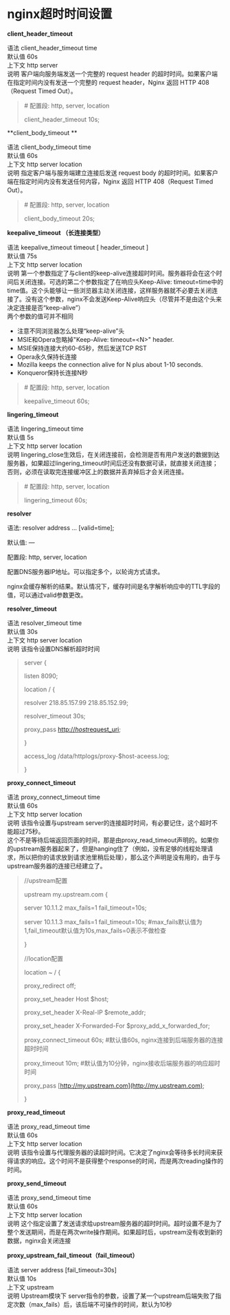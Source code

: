 # nginx超时时间设置

**client\_header\_timeout**

语法 client\_header\_timeout time  
默认值 60s  
上下文 http server  
说明 客户端向服务端发送一个完整的 request header 的超时时间。如果客户端在指定时间内没有发送一个完整的 request header，Nginx 返回 HTTP 408（Request Timed Out）。

> \# 配置段: http, server, location
>
> client\_header\_timeout 10s;

**client\_body\_timeout **

语法 client\_body\_timeout time  
默认值 60s  
上下文 http server location  
说明 指定客户端与服务端建立连接后发送 request body 的超时时间。如果客户端在指定时间内没有发送任何内容，Nginx 返回 HTTP 408（Request Timed Out）。

> \# 配置段: http, server, location
>
> client\_body\_timeout 20s;

**keepalive\_timeout （长连接类型）**

语法 keepalive\_timeout timeout \[ header\_timeout \]  
默认值 75s  
上下文 http server location  
说明 第一个参数指定了与client的keep-alive连接超时时间。服务器将会在这个时间后关闭连接。可选的第二个参数指定了在响应头Keep-Alive: timeout=time中的time值。这个头能够让一些浏览器主动关闭连接，这样服务器就不必要去关闭连接了。没有这个参数，nginx不会发送Keep-Alive响应头（尽管并不是由这个头来决定连接是否“keep-alive”）  
两个参数的值可并不相同

* 注意不同浏览器怎么处理“keep-alive”头
* MSIE和Opera忽略掉"Keep-Alive: timeout=&lt;N&gt;" header.
* MSIE保持连接大约60-65秒，然后发送TCP RST
* Opera永久保持长连接
* Mozilla keeps the connection alive for N plus about 1-10 seconds.
* Konqueror保持长连接N秒

> \# 配置段: http, server, location
>
> keepalive\_timeout 60s;

**lingering\_timeout**

语法 lingering\_timeout time  
默认值 5s  
上下文 http server location  
说明 lingering\_close生效后，在关闭连接前，会检测是否有用户发送的数据到达服务器，如果超过lingering\_timeout时间后还没有数据可读，就直接关闭连接；否则，必须在读取完连接缓冲区上的数据并丢弃掉后才会关闭连接。

> \# 配置段: http, server, location
>
> lingering\_timeout 60s;

**resolver**

语法: resolver address ... \[valid=time\];

默认值: —

配置段: http, server, location

配置DNS服务器IP地址。可以指定多个，以轮询方式请求。

nginx会缓存解析的结果。默认情况下，缓存时间是名字解析响应中的TTL字段的值，可以通过valid参数更改。

**resolver\_timeout**

语法 resolver\_timeout time  
默认值 30s  
上下文 http server location  
说明 该指令设置DNS解析超时时间

> server {
>
> listen 8090;
>
> location / {
>
> resolver 218.85.157.99 218.85.152.99;
>
> resolver\_timeout 30s;
>
> proxy\_pass [http://$host$request\_uri](http://$host$request_uri);
>
> }
>
> access\_log  /data/httplogs/proxy-$host-aceess.log;
>
> }



**proxy\_connect\_timeout**

语法 proxy\_connect\_timeout time  
默认值 60s  
上下文 http server location  
说明 该指令设置与upstream server的连接超时时间，有必要记住，这个超时不能超过75秒。  
这个不是等待后端返回页面的时间，那是由proxy\_read\_timeout声明的。如果你的upstream服务器起来了，但是hanging住了（例如，没有足够的线程处理请求，所以把你的请求放到请求池里稍后处理），那么这个声明是没有用的，由于与upstream服务器的连接已经建立了。

> //upstream配置
>
> upstream  my.upstream.com {
>
> server  10.1.1.2   max\_fails=1   fail\_timeout=10s;
>
> server  10.1.1.3  max\_fails=1   fail\_timeout=10s;   \#max\_fails默认值为1,fail\_timeout默认值为10s,max\_fails=0表示不做检查
>
> }
>
> //location配置
>
> location ~ / {
>
> proxy\_redirect off;
>
> proxy\_set\_header Host $host;
>
> proxy\_set\_header X-Real-IP $remote\_addr;
>
> proxy\_set\_header X-Forwarded-For $proxy\_add\_x\_forwarded\_for;
>
> proxy\_connect\_timeout  60s;   \#默认值60s, nginx连接到后端服务器的连接超时时间
>
> proxy\_timeout  10m; \#默认值为10分钟，nginx接收后端服务器的响应超时时间
>
> proxy\_pass      [http://my.upstream.com](http://my.upstream.com);
>
> }

**proxy\_read\_timeout**

语法 proxy\_read\_timeout time  
默认值 60s  
上下文 http server location  
说明 该指令设置与代理服务器的读超时时间。它决定了nginx会等待多长时间来获得请求的响应。这个时间不是获得整个response的时间，而是两次reading操作的时间。

**proxy\_send\_timeout**

语法 proxy\_send\_timeout time  
默认值 60s  
上下文 http server location  
说明 这个指定设置了发送请求给upstream服务器的超时时间。超时设置不是为了整个发送期间，而是在两次write操作期间。如果超时后，upstream没有收到新的数据，nginx会关闭连接

**proxy\_upstream\_fail\_timeout（fail\_timeout）**

语法 server address \[fail\_timeout=30s\]  
默认值 10s  
上下文 upstream  
说明 Upstream模块下 server指令的参数，设置了某一个upstream后端失败了指定次数（max\_fails）后，该后端不可操作的时间，默认为10秒

